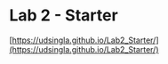 # Lab 2 - Starter
[https://udsingla.github.io/Lab2_Starter/](https://udsingla.github.io/Lab2_Starter/)

